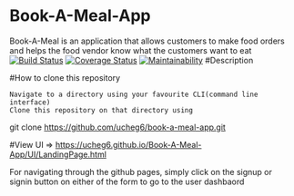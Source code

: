 # Book-A-Meal-App
Book-A-Meal is an application that allows customers to make food orders and helps the food vendor know what the customers want to eat
[![Build Status](https://travis-ci.org/ucheg6/Book-A-Meal-App.svg?branch=feature-server)](https://travis-ci.org/ucheg6/Book-A-Meal-App)
[![Coverage Status](https://coveralls.io/repos/github/ucheg6/Book-A-Meal-App/badge.svg?branch=feature-server)](https://coveralls.io/github/ucheg6/Book-A-Meal-App?branch=feature-server)
[![Maintainability](https://api.codeclimate.com/v1/badges/219d052de64353013d4f/maintainability)](https://codeclimate.com/github/ucheg6/Book-A-Meal-App/maintainability)
#Description


#How to clone this repository

    Navigate to a directory using your favourite CLI(command line interface)
    Clone this repository on that directory using

git clone https://github.com/ucheg6/book-a-meal-app.git

#View UI => https://ucheg6.github.io/Book-A-Meal-App/UI/LandingPage.html

For navigating through the github pages, simply click on the signup or signin button on either of the form to go to the user dashbaord

   


